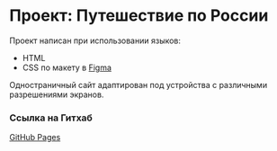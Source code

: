 # Проект: Путешествие по России

Проект написан при использовании языков:
* HTML
* CSS 
по макету в [Figma](https://www.figma.com/file/5S2WSbEFL6awjVWJ0NWL8Q/Sprint-3_-Russia-_-desktop-mobile?node-id=28503%3A0)

Одностраничный сайт адаптирован под устройства с различными разрешениями экранов. 

### Ссылка на Гитхаб
 [GitHub Pages](https://annanachkepiia.github.io/travel-Nachkepiia/)

